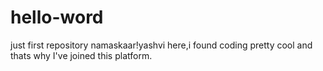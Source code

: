 # hello-word
just first repository
namaskaar!yashvi here,i found coding pretty cool and thats why I've joined this platform.
